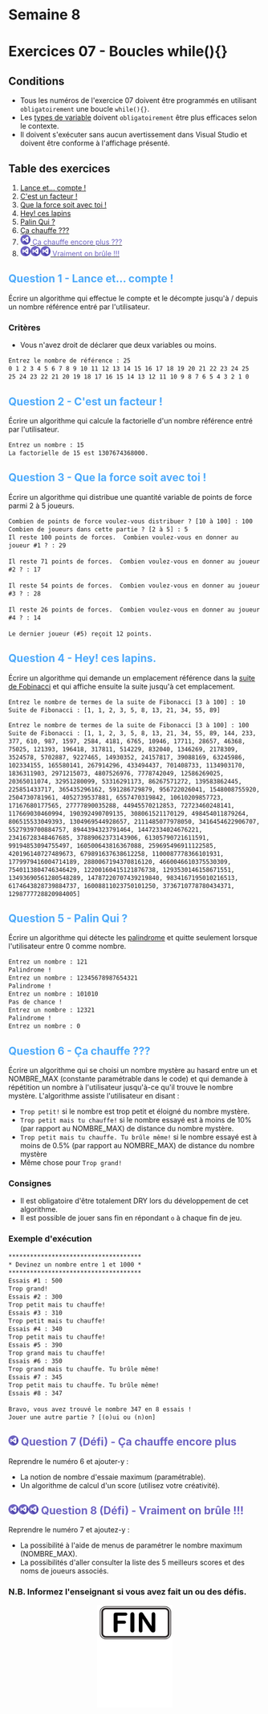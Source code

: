 # Semaine 8

# Exercices 07 - Boucles while(){}

## Conditions

- Tous les numéros de l'exercice 07 doivent être programmés en utilisant `obligatoirement` une boucle `while(){}`.
- Les [types de variable](https://slides.com/hkoncept/1q2-02/fullscreen?token=Wb9ixTsH#/16) doivent `obligatoirement` être plus efficaces selon le contexte.
- Il doivent s'exécuter sans aucun avertissement dans Visual Studio et doivent être conforme à l'affichage présenté.

## Table des exercices

1. [Lance et... compte !](#question-1---lance-et-compte)
2. [C'est un facteur !](#question-2---cest-un-facteur)
3. [Que la force soit avec toi !](#question-3---que-la-force-soit-avec-toi)
4. [Hey! ces lapins](#question-4---hey-ces-lapins)
5. [Palin Qui ?](#question-5---palin-qui)
6. [Ça chauffe ???](#question-6---ça-chauffe)
7. [<img src="./images/vs.png" alt="drawing" width="20"/> <span style="color:#6E64C3">Ça chauffe encore plus ???</span>](#question-7-défi---ça-chauffe-encore-plus)
8. [<img src="./images/vs.png" alt="drawing" width="20"/><img src="./images/vs.png" alt="drawing" width="20"/><img src="./images/vs.png" alt="drawing" width="20"/><span style="color:#6E64C3"> Vraiment on brûle !!!</span>](#question-8-défi---vraiment-on-brûle)

## <span style="color:#4DAAFB"> Question 1 - Lance et... compte !</span>

Écrire un algorithme qui effectue le compte et le décompte jusqu'à / depuis un nombre référence entré par l'utilisateur.

### Critères

- Vous n'avez droit de déclarer que deux variables ou moins.

```plaintext
Entrez le nombre de référence : 25
0 1 2 3 4 5 6 7 8 9 10 11 12 13 14 15 16 17 18 19 20 21 22 23 24 25
25 24 23 22 21 20 19 18 17 16 15 14 13 12 11 10 9 8 7 6 5 4 3 2 1 0
```

## <span style="color:#4DAAFB">Question 2 - C'est un facteur !</span>

Écrire un algorithme qui calcule la factorielle d'un nombre référence entré par l'utilisateur.

```plaintext
Entrez un nombre : 15
La factorielle de 15 est 1307674368000.
```

## <span style="color:#4DAAFB">Question 3 - Que la force soit avec toi !</span>

Écrire un algorithme qui distribue une quantité variable de points de force parmi 2 à 5 joueurs.

```plaintext
Combien de points de force voulez-vous distribuer ? [10 à 100] : 100
Combien de joueurs dans cette partie ? [2 à 5] : 5
Il reste 100 points de forces.  Combien voulez-vous en donner au joueur #1 ? : 29

Il reste 71 points de forces.  Combien voulez-vous en donner au joueur #2 ? : 17

Il reste 54 points de forces.  Combien voulez-vous en donner au joueur #3 ? : 28

Il reste 26 points de forces.  Combien voulez-vous en donner au joueur #4 ? : 14

Le dernier joueur (#5) reçoit 12 points.
```

## <span style="color:#4DAAFB">Question 4 - Hey! ces lapins.</span>

Écrire un algorithme qui demande un emplacement référence dans la [suite de Fobinacci](https://fr.wikipedia.org/wiki/Suite_de_Fibonacci) et qui affiche ensuite la suite jusqu'à cet emplacement.

```plaintext
Entrez le nombre de termes de la suite de Fibonacci [3 à 100] : 10
Suite de Fibonacci : [1, 1, 2, 3, 5, 8, 13, 21, 34, 55, 89]
```

```plaintext
Entrez le nombre de termes de la suite de Fibonacci [3 à 100] : 100
Suite de Fibonacci : [1, 1, 2, 3, 5, 8, 13, 21, 34, 55, 89, 144, 233, 377, 610, 987, 1597, 2584, 4181, 6765, 10946, 17711, 28657, 46368, 75025, 121393, 196418, 317811, 514229, 832040, 1346269, 2178309, 3524578, 5702887, 9227465, 14930352, 24157817, 39088169, 63245986, 102334155, 165580141, 267914296, 433494437, 701408733, 1134903170, 1836311903, 2971215073, 4807526976, 7778742049, 12586269025, 20365011074, 32951280099, 53316291173, 86267571272, 139583862445, 225851433717, 365435296162, 591286729879, 956722026041, 1548008755920, 2504730781961, 4052739537881, 6557470319842, 10610209857723, 17167680177565, 27777890035288, 44945570212853, 72723460248141, 117669030460994, 190392490709135, 308061521170129, 498454011879264, 806515533049393, 1304969544928657, 2111485077978050, 3416454622906707, 5527939700884757, 8944394323791464, 14472334024676221, 23416728348467685, 37889062373143906, 61305790721611591, 99194853094755497, 160500643816367088, 259695496911122585, 420196140727489673, 679891637638612258, 1100087778366101931, 1779979416004714189, 2880067194370816120, 4660046610375530309, 7540113804746346429, 12200160415121876738, 1293530146158671551, 13493690561280548289, 14787220707439219840, 9834167195010216513, 6174643828739884737, 16008811023750101250, 3736710778780434371, 1298777728820984005]
```

## <span style="color:#4DAAFB">Question 5 - Palin Qui ?</span>

Écrire un algorithme qui détecte les [palindrome](https://fr.wikipedia.org/wiki/Palindrome) et quitte seulement lorsque l'utilisateur entre 0 comme nombre.

```plaintext
Entrez un nombre : 121
Palindrome !
Entrez un nombre : 12345678987654321
Palindrome !
Entrez un nombre : 101010
Pas de chance !
Entrez un nombre : 12321
Palindrome !
Entrez un nombre : 0
```

## <span style="color:#4DAAFB">Question 6 - Ça chauffe ???</span>

Écrire un algorithme qui se choisi un nombre mystère au hasard entre un et NOMBRE_MAX (constante paramétrable dans le code) et qui demande à répétition un nombre à l'utilisateur jusqu'à-ce qu'il trouve le nombre mystère. L'algorithme assiste l'utilisateur en disant :

- `Trop petit!` si le nombre est trop petit et éloigné du nombre mystère.
- `Trop petit mais tu chauffe!` si le nombre essayé est à moins de 10% (par rapport au NOMBRE_MAX) de distance du nombre mystère.
- `Trop petit mais tu chauffe. Tu brûle même!` si le nombre essayé est à moins de 0.5% (par rapport au NOMBRE_MAX) de distance du nombre mystère
- Même chose pour `Trop grand!`

### Consignes

- Il est obligatoire d'être totalement DRY lors du développement de cet algorithme.
- Il est possible de jouer sans fin en répondant `o` à chaque fin de jeu.

### Exemple d'exécution

```plaintext
*************************************
* Devinez un nombre entre 1 et 1000 *
*************************************
Essais #1 : 500
Trop grand!
Essais #2 : 300
Trop petit mais tu chauffe!
Essais #3 : 310
Trop petit mais tu chauffe!
Essais #4 : 340
Trop petit mais tu chauffe!
Essais #5 : 390
Trop grand mais tu chauffe!
Essais #6 : 350
Trop grand mais tu chauffe. Tu brûle même!
Essais #7 : 345
Trop petit mais tu chauffe. Tu brûle même!
Essais #8 : 347

Bravo, vous avez trouvé le nombre 347 en 8 essais !
Jouer une autre partie ? [(o)ui ou (n)on]
```

## <img src="./images/vs.png" alt="drawing" width="20"/> <span style="color:#6E64C3">Question 7 (Défi) - Ça chauffe encore plus</span>

Reprendre le numéro 6 et ajouter-y :

- La notion de nombre d'essaie maximum (paramétrable).
- Un algorithme de calcul d'un score (utilisez votre créativité).

## <img src="./images/vs.png" alt="drawing" width="20"/><img src="./images/vs.png" alt="drawing" width="20"/><img src="./images/vs.png" alt="drawing" width="20"/><span style="color:#6E64C3"> Question 8 (Défi) - Vraiment on brûle !!!</span>

Reprendre le numéro 7 et ajoutez-y :

- La possibilité à l'aide de menus de paramétrer le nombre maximum (NOMBRE_MAX).
- La possibilités d'aller consulter la liste des 5 meilleurs scores et des noms de joueurs associés.

### N.B. Informez l'enseignant si vous avez fait un ou des défis.

<p align="Center">
<img src="./images/end.png" alt="drawing" width="150"/></p>
